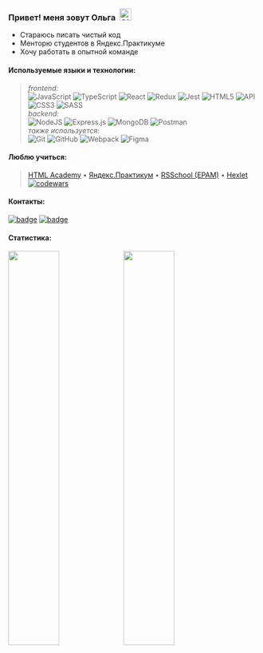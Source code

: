 ### Привет! меня зовут Ольга &nbsp;<a href="https://t.me/tr0lya" target="_blank" rel="nofollow"><img alt="Olga's Telegram" width="24px" src="https://cdn.jsdelivr.net/npm/simple-icons@v3/icons/telegram.svg" /></a>

- Стараюсь писать чистый код
- Менторю студентов в Яндекс.Практикуме
- Хочу работать в опытной команде

#### Используемые языки и технологии:
> *frontend:*  
![JavaScript](https://img.shields.io/badge/javascript-36465D.svg?style=for-the-badge&logo=javascript&logoColor=CCC)
![TypeScript](https://img.shields.io/badge/typescript-36465D.svg?style=for-the-badge&logo=typescript&logoColor=CCC)
![React](https://img.shields.io/badge/react-36465D.svg?style=for-the-badge&logo=react&logoColor=CCC)
![Redux](https://img.shields.io/badge/redux-36465D.svg?style=for-the-badge&logo=redux&logoColor=CCC)
![Jest](https://img.shields.io/badge/jest-36465D.svg?style=for-the-badge&logo=jest&logoColor=CCC)
![HTML5](https://img.shields.io/badge/html5-36465D.svg?style=for-the-badge&logo=html5&logoColor=CCC)
![API](https://img.shields.io/badge/-BEM%20-36465D?style=for-the-badge&logo=BEM&logoColor=CCC)
![CSS3](https://img.shields.io/badge/css3-36465D.svg?style=for-the-badge&logo=css3&logoColor=CCC)
![SASS](https://img.shields.io/badge/sass-36465D.svg?style=for-the-badge&logo=sass&logoColor=CCC)   
*backend:*  
![NodeJS](https://img.shields.io/badge/node.js-36465D?style=for-the-badge&logo=node.js&logoColor=CCC)
![Express.js](https://img.shields.io/badge/express.js-36465D.svg?style=for-the-badge&logo=express&logoColor=CCC)
![MongoDB](https://img.shields.io/badge/MongoDB-36465D.svg?style=for-the-badge&logo=mongodb&logoColor=CCC)
![Postman](https://img.shields.io/badge/Postman-36465D?style=for-the-badge&logo=postman&logoColor=CCC)  
*также используется:*  
![Git](https://img.shields.io/badge/git-36465D.svg?style=for-the-badge&logo=git&logoColor=CCC)
![GitHub](https://img.shields.io/badge/github-36465D.svg?style=for-the-badge&logo=github&logoColor=CCC)
![Webpack](https://img.shields.io/badge/webpack-36465D.svg?style=for-the-badge&logo=webpack&logoColor=CCC)
![Figma](https://img.shields.io/badge/figma-36465D.svg?style=for-the-badge&logo=figma&logoColor=CCC)  

#### Люблю учиться:
> [HTML Academy](https://htmlacademy.ru/profile/olala) &bullet;
[Яндекс.Практикум](https://disk.yandex.ru/i/wJ4JctJd6cCmiA) &bullet;
[RSSchool (EPAM)](https://app.rs.school/certificate/uaz94h5s) &bullet;
[Hexlet](https://ru.hexlet.io/u/trolya)  
<a href="https://www.codewars.com/users/olgalatkina"><img alt="codewars" src="https://www.codewars.com/users/olgalatkina/badges/small"></a>

#### Контакты:  
[![badge](https://img.shields.io/badge/olga.latkina@gmail.com-Gmail-CCC)](mailto:olga.latkina@gmail.com) [![badge](https://img.shields.io/badge/@tr0lya-Telegram-CCC)](https://t.me/tr0lya)  

#### Статистика:
<p>
  <img src="https://github-readme-stats.vercel.app/api?username=olgalatkina&show_icons=true&theme=merko" width=45%>
  <img src="https://github-readme-streak-stats.herokuapp.com?user=olgalatkina&theme=merko&hide_border=true" width=45%>
</p>

<!--
**olgalatkina/olgalatkina** is a ✨ _special_ ✨ repository because its `README.md` (this file) appears on your GitHub profile.

#### Статистика:
(e.g. dark, radical, merko, gruvbox, tokyonight, onedark, cobalt, synthwave, highcontrast, dracula)

[![Telegram](https://img.shields.io/badge/-Telegram-141130?style=plastic&logo=Telegram)](https://t.me/tr0lya) 
[![Email](https://img.shields.io/badge/-Email-005FF9?style=plastic&logo=Mail.Ru)](mailto:olga.latkina@gmail.com) 
Here are some ideas to get you started:

- 🔭 I’m currently working on ...
- 🌱 I’m currently learning ...
- 👯 I’m looking to collaborate on ...
- 🤔 I’m looking for help with ...
- 💬 Ask me about ...
- 📫 How to reach me: ...
- 😄 Pronouns: ...
- ⚡ Fun fact: ...

> *frontend:*  
![JavaScript](https://img.shields.io/badge/javascript-%23323330.svg?style=for-the-badge&logo=javascript&logoColor=%23F7DF1E)
![TypeScript](https://img.shields.io/badge/typescript-%23007ACC.svg?style=for-the-badge&logo=typescript&logoColor=white)
![React](https://img.shields.io/badge/react-%2320232a.svg?style=for-the-badge&logo=react&logoColor=%2361DAFB)
![Redux](https://img.shields.io/badge/redux-764ABC.svg?style=for-the-badge&logo=redux&logoColor=white)
![Jest](https://img.shields.io/badge/jest-darkred.svg?style=for-the-badge&logo=jest&logoColor=white)
![HTML5](https://img.shields.io/badge/html5-%23E34F26.svg?style=for-the-badge&logo=html5&logoColor=white)
![API](https://img.shields.io/badge/-BEM%20-%2320238a?style=for-the-badge)
![CSS3](https://img.shields.io/badge/css3-%231572B6.svg?style=for-the-badge&logo=css3&logoColor=white)
![SASS](https://img.shields.io/badge/sass-hotpink.svg?style=for-the-badge&logo=sass&logoColor=white)   
*backend:*  
![NodeJS](https://img.shields.io/badge/node.js-6DA55F?style=for-the-badge&logo=node.js&logoColor=white)
![Express.js](https://img.shields.io/badge/express.js-%23404d59.svg?style=for-the-badge&logo=express&logoColor=%2361DAFB)
![MongoDB](https://img.shields.io/badge/MongoDB-%234ea94b.svg?style=for-the-badge&logo=mongodb&logoColor=white)
![Postman](https://img.shields.io/badge/Postman-FF6C37?style=for-the-badge&logo=postman&logoColor=white)  
*также используется:*  
![Git](https://img.shields.io/badge/git-%23F05033.svg?style=for-the-badge&logo=git&logoColor=white)
![GitHub](https://img.shields.io/badge/github-%23121011.svg?style=for-the-badge&logo=github&logoColor=white)
![Webpack](https://img.shields.io/badge/webpack-%238DD6F9.svg?style=for-the-badge&logo=webpack&logoColor=black)
![Figma](https://img.shields.io/badge/figma-purple.svg?style=for-the-badge&logo=figma&logoColor=white)  

<div>
  <div width=45%>
    <h4>Люблю учиться:</h4>
    <a href="https://htmlacademy.ru/profile/olala" target="_blank">HTML Academy</a>
      &bullet;
    <a href="https://disk.yandex.ru/i/wJ4JctJd6cCmiA" target="_blank">Яндекс.Практикум</a>
      &bullet;
    <a href="https://app.rs.school/certificate/uaz94h5s" target="_blank">RSSchool</a>
      &bullet;
    <a href="https://ru.hexlet.io/u/trolya" target="_blank">Hexlet</a>
    <p>
      <a href="https://www.codewars.com/users/olgalatkina">
        <img alt="codewars" src="https://www.codewars.com/users/olgalatkina/badges/small">
      </a>
    </p>
  </div>
  <div width=45%>
    <h4>Контакты: 
      <a href="mailto:olga.latkina@gmail.com">Gmail</a> 
      <a href="https://t.me/tr0lya" target="_blank">Telegram</a>
    </h4>
  </div>
</div>
-->
